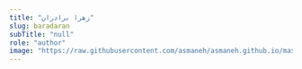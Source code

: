 ```yaml
--- 
title: "زهرا برادران" 
slug: baradaran 
subTitle: "null" 
role: "author" 
image: "https://raw.githubusercontent.com/asmaneh/asmaneh.github.io/master/assets/img/authors/baradaran.jpg" 
--- 
```

